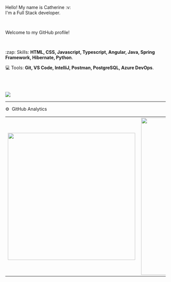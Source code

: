 <p align="left">
  Hello! My name is Catherine :v: </br>
  I'm a Full Stack developer.
</p>

<br/>

<p align="left">
  Welcome to my GitHub profile!
</p>

<br/>

<p align="left">
  :zap: Skills: <strong>HTML, CSS, Javascript, Typescript, Angular, Java, Spring Framework, Hibernate, Python</strong>.
  
  :computer: Tools: <strong>Git, VS Code, IntelliJ, Postman, PostgreSQL, Azure DevOps</strong>.
</p>
<br/> <br/>

<p align="left">
  <a href="https://www.linkedin.com/in/catherine-tostes" alt="Linkedin">
    <img src="https://img.shields.io/badge/-Linkedin-informational?style=for-the-badge&logo=Linkedin&logoColor=FFFFFF&link=https://www.linkedin.com/in/catherine-tostes"/>
  </a>
</p>

---
⚙️ &nbsp;GitHub Analytics

<center>
  <table>
    <tr>
        <td><img width="400px" align="left" src="https://github-readme-stats.vercel.app/api/top-langs/?username=CatherineTostes&layout=compact&theme=react" /></td>
        <td><img width="495px" align="left" src="https://github-readme-stats.vercel.app/api?username=CatherineTostes&show_icons=true&theme=react" /></td>
    </tr>   
  </table>
</center> 
